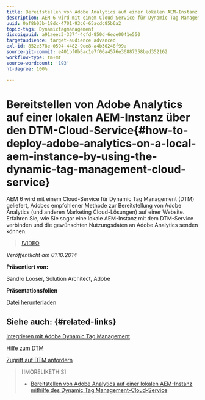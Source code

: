 ```yaml
---
title: Bereitstellen von Adobe Analytics auf einer lokalen AEM-Instanz mithilfe des Dynamic Tag Management-Cloud-Service
description: AEM 6 wird mit einem Cloud-Service für Dynamic Tag Management (DTM) geliefert, Adobes empfohlener Methode zur Bereitstellung von Adobe Analytics (und anderen Marketing Cloud-Lösungen) auf einer Website. Erfahren Sie, wie Sie sogar eine lokale AEM-Instanz mit dem DTM-Service verbinden und die gewünschten Nutzungsdaten an Adobe Analytics senden können.
uuid: 0af8b03b-18dc-4701-93c6-65acdc85b6a2
topic-tags: Dynamictagmanagement
discoiquuid: a91aeec3-337f-4cfd-850d-6ece0041e550
targetaudience: target-audience advanced
exl-id: 852e578e-0594-4482-9ee8-a4b30248f99a
source-git-commit: e401bf0b5ac1e7f06a4576e36887358bed352162
workflow-type: tm+mt
source-wordcount: '193'
ht-degree: 100%

---
```


# Bereitstellen von Adobe Analytics auf einer lokalen AEM-Instanz über den DTM-Cloud-Service{#how-to-deploy-adobe-analytics-on-a-local-aem-instance-by-using-the-dynamic-tag-management-cloud-service}

AEM 6 wird mit einem Cloud-Service für Dynamic Tag Management (DTM) geliefert, Adobes empfohlener Methode zur Bereitstellung von Adobe Analytics (und anderen Marketing Cloud-Lösungen) auf einer Website. Erfahren Sie, wie Sie sogar eine lokale AEM-Instanz mit dem DTM-Service verbinden und die gewünschten Nutzungsdaten an Adobe Analytics senden können.

>[!VIDEO](https://video.tv.adobe.com/v/19401/?quality=9)

*Veröffentlicht am 01.10.2014*

**Präsentiert von:**

Sandro Looser, Solution Architect, Adobe

**Präsentationsfolien**

[Datei herunterladen](assets/dtm-10-1-2014.pdf)

## Siehe auch: {#related-links}

[Integrieren mit Adobe Dynamic Tag Management](https://helpx.adobe.com/de/experience-manager/6-0/sites/administering/using/dtm.html)

[Hilfe zum DTM](https://experienceleague.adobe.com/docs/data-collection.html?lang=de)

[Zugriff auf DTM anfordern](https://dtm.adobe.com/request_access)

<!--
[Get back to the Overview](https://helpx.adobe.com/experience-manager/kt/eseminars/gems/aem-index.html)
-->

>[!MORELIKETHIS]
>
>* [Bereitstellen von Adobe Analytics auf einer lokalen AEM-Instanz mithilfe des Dynamic Tag Management-Cloud-Service](aem-adobe-analytics-dynamic-tag-management.md)


